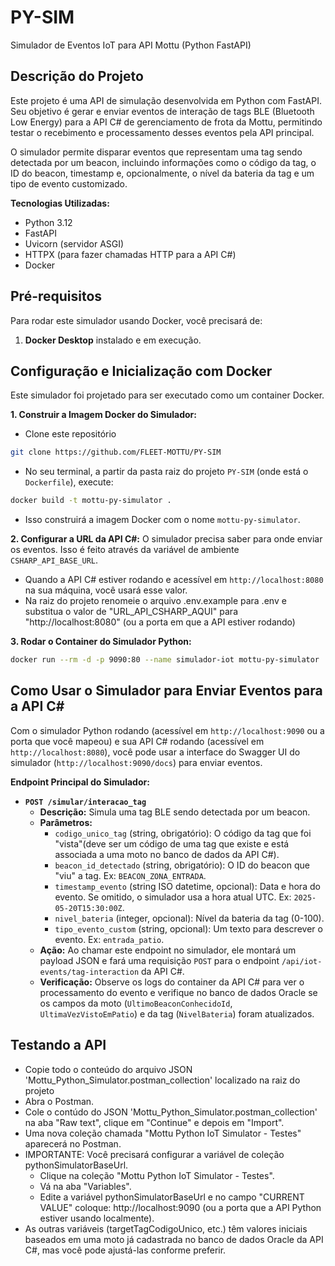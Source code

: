 # PY-SIM
Simulador de Eventos IoT para API Mottu (Python FastAPI)


## Descrição do Projeto

Este projeto é uma API de simulação desenvolvida em Python com FastAPI. Seu objetivo é gerar e enviar eventos de interação de tags BLE (Bluetooth Low Energy) para a API C# de gerenciamento de frota da Mottu, permitindo testar o recebimento e processamento desses eventos pela API principal.

O simulador permite disparar eventos que representam uma tag sendo detectada por um beacon, incluindo informações como o código da tag, o ID do beacon, timestamp e, opcionalmente, o nível da bateria da tag e um tipo de evento customizado.

**Tecnologias Utilizadas:**
* Python 3.12
* FastAPI
* Uvicorn (servidor ASGI)
* HTTPX (para fazer chamadas HTTP para a API C#)
* Docker


## Pré-requisitos

Para rodar este simulador usando Docker, você precisará de:

1.  **Docker Desktop** instalado e em execução.


## Configuração e Inicialização com Docker

Este simulador foi projetado para ser executado como um container Docker.

**1. Construir a Imagem Docker do Simulador:**
* Clone este repositório
   
```sh
git clone https://github.com/FLEET-MOTTU/PY-SIM
```

* No seu terminal, a partir da pasta raiz do projeto `PY-SIM` (onde está o `Dockerfile`), execute:

```sh
docker build -t mottu-py-simulator .
```

* Isso construirá a imagem Docker com o nome `mottu-py-simulator`.

**2. Configurar a URL da API C#:**
O simulador precisa saber para onde enviar os eventos. Isso é feito através da variável de ambiente `CSHARP_API_BASE_URL`.
* Quando a API C# estiver rodando e acessível em `http://localhost:8080` na sua máquina, você usará esse valor.
* Na raiz do projeto renomeie o arquivo .env.example para .env e substitua o valor de "URL_API_CSHARP_AQUI" para "http://localhost:8080" (ou a porta em que a API estiver rodando)

**3. Rodar o Container do Simulador Python:**

```sh
docker run --rm -d -p 9090:80 --name simulador-iot mottu-py-simulator
```

## Como Usar o Simulador para Enviar Eventos para a API C#

Com o simulador Python rodando (acessível em `http://localhost:9090` ou a porta que você mapeou) e sua API C# rodando (acessível em `http://localhost:8080`), você pode usar a interface do Swagger UI do simulador (`http://localhost:9090/docs`) para enviar eventos.

**Endpoint Principal do Simulador:**

* **`POST /simular/interacao_tag`**
    * **Descrição:** Simula uma tag BLE sendo detectada por um beacon.
    * **Parâmetros:**
        * `codigo_unico_tag` (string, obrigatório): O código da tag que foi "vista"(deve ser um código de uma tag que existe e está associada a uma moto no banco de dados da API C#).
        * `beacon_id_detectado` (string, obrigatório): O ID do beacon que "viu" a tag. Ex: `BEACON_ZONA_ENTRADA`.
        * `timestamp_evento` (string ISO datetime, opcional): Data e hora do evento. Se omitido, o simulador usa a hora atual UTC. Ex: `2025-05-20T15:30:00Z`.
        * `nivel_bateria` (integer, opcional): Nível da bateria da tag (0-100).
        * `tipo_evento_custom` (string, opcional): Um texto para descrever o evento. Ex: `entrada_patio`.
    * **Ação:** Ao chamar este endpoint no simulador, ele montará um payload JSON e fará uma requisição `POST` para o endpoint `/api/iot-events/tag-interaction` da API C#.
    * **Verificação:** Observe os logs do container da API C# para ver o processamento do evento e verifique no banco de dados Oracle se os campos da moto (`UltimoBeaconConhecidoId`, `UltimaVezVistoEmPatio`) e da tag (`NivelBateria`) foram atualizados.


## Testando a API
* Copie todo o conteúdo do arquivo JSON 'Mottu_Python_Simulator.postman_collection' localizado na raiz do projeto
* Abra o Postman.
* Cole o contúdo do JSON 'Mottu_Python_Simulator.postman_collection' na aba "Raw text", clique em "Continue" e depois em "Import".
* Uma nova coleção chamada "Mottu Python IoT Simulator - Testes" aparecerá no Postman.
* IMPORTANTE: Você precisará configurar a variável de coleção pythonSimulatorBaseUrl.
    * Clique na coleção "Mottu Python IoT Simulator - Testes".
    * Vá na aba "Variables".
    * Edite a variável pythonSimulatorBaseUrl e no campo "CURRENT VALUE" coloque: http://localhost:9090 (ou a porta que a API Python estiver usando localmente).
* As outras variáveis (targetTagCodigoUnico, etc.) têm valores iniciais baseados em uma moto já cadastrada no banco de dados Oracle da API C#, mas você pode ajustá-las conforme preferir.
